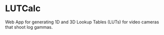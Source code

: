 LUTCalc
=======

Web App for generating 1D and 3D Lookup Tables (LUTs) for video cameras that shoot log gammas.
